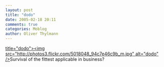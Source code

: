 ```yaml
---
layout: post
title: "dodo"
date: 2005-02-18 20:11
comments: true
categories: Moblog
author: Oliver Thylmann
---
```



[ title=&quot;dodo&quot;&gt;&lt;img src=&quot;http://photos3.flickr.com/5018048_94c7e46c9b_m.jpg&quot; alt=&quot;dodo&quot; /&gt;](http://www.flickr.com/photos/oliver/5018048/)Survival of the fittest applicable in business?


